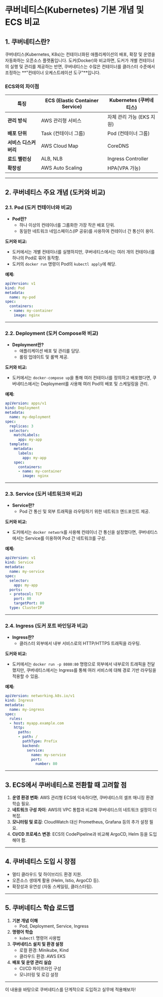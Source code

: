# 쿠버네티스(Kubernetes) 기본 개념 및 ECS 비교

## 1. 쿠버네티스란?
쿠버네티스(Kubernetes, K8s)는 컨테이너화된 애플리케이션의 배포, 확장 및 운영을 자동화하는 오픈소스 플랫폼입니다. 도커(Docker)와 비교하면, 도커가 개별 컨테이너의 실행 및 관리를 제공하는 반면, 쿠버네티스는 수많은 컨테이너를 클러스터 수준에서 조정하는 **"컨테이너 오케스트레이션 도구"**입니다.

### ECS와의 차이점
| 특징               | ECS (Elastic Container Service) | Kubernetes (쿠버네티스) |
|------------------|-----------------------------|--------------------|
| **관리 방식**      | AWS 관리형 서비스             | 자체 관리 가능 (EKS 지원) |
| **배포 단위**      | Task (컨테이너 그룹)           | Pod (컨테이너 그룹)   |
| **서비스 디스커버리** | AWS Cloud Map               | CoreDNS              |
| **로드 밸런싱**    | ALB, NLB                     | Ingress Controller   |
| **확장성**         | AWS Auto Scaling             | HPA(VPA 가능)         |

---

## 2. 쿠버네티스 주요 개념 (도커와 비교)

### 2.1. Pod (도커 컨테이너와 비교)
- **Pod란?**
    - 하나 이상의 컨테이너를 그룹화한 가장 작은 배포 단위.
    - 동일한 네트워크 네임스페이스(IP 공유)를 사용하여 컨테이너 간 통신이 용이.

**도커와 비교:**
- 도커에서는 개별 컨테이너를 실행하지만, 쿠버네티스에서는 여러 개의 컨테이너를 하나의 Pod로 묶어 동작함.
- 도커의 `docker run` 명령이 Pod의 `kubectl apply`에 해당.

**예제:**
```yaml
apiVersion: v1
kind: Pod
metadata:
  name: my-pod
spec:
  containers:
  - name: my-container
    image: nginx
```

---

### 2.2. Deployment (도커 Compose와 비교)
- **Deployment란?**
    - 애플리케이션 배포 및 관리를 담당.
    - 롤링 업데이트 및 롤백 제공.

**도커와 비교:**
- 도커에서는 `docker-compose up`을 통해 여러 컨테이너를 정의하고 배포했다면, 쿠버네티스에서는 Deployment를 사용해 여러 Pod의 배포 및 스케일링을 관리.

**예제:**
```yaml
apiVersion: apps/v1
kind: Deployment
metadata:
  name: my-deployment
spec:
  replicas: 3
  selector:
    matchLabels:
      app: my-app
  template:
    metadata:
      labels:
        app: my-app
    spec:
      containers:
      - name: my-container
        image: nginx
```

---

### 2.3. Service (도커 네트워크와 비교)
- **Service란?**
    - Pod 간 통신 및 외부 트래픽을 라우팅하기 위한 네트워크 엔드포인트 제공.

**도커와 비교:**
- 도커에서는 `docker network`를 사용해 컨테이너 간 통신을 설정했다면, 쿠버네티스에서는 Service를 이용하여 Pod 간 네트워크를 구성.

**예제:**
```yaml
apiVersion: v1
kind: Service
metadata:
  name: my-service
spec:
  selector:
    app: my-app
  ports:
  - protocol: TCP
    port: 80
    targetPort: 80
  type: ClusterIP
```

---

### 2.4. Ingress (도커 포트 바인딩과 비교)
- **Ingress란?**
    - 클러스터 외부에서 내부 서비스로의 HTTP/HTTPS 트래픽을 라우팅.

**도커와 비교:**
- 도커에서는 `docker run -p 8080:80` 명령으로 외부에서 내부로의 트래픽을 전달했지만, 쿠버네티스에서는 Ingress를 통해 여러 서비스에 대해 경로 기반 라우팅을 적용할 수 있음.

**예제:**
```yaml
apiVersion: networking.k8s.io/v1
kind: Ingress
metadata:
  name: my-ingress
spec:
  rules:
  - host: myapp.example.com
    http:
      paths:
      - path: /
        pathType: Prefix
        backend:
          service:
            name: my-service
            port:
              number: 80
```

---

## 3. ECS에서 쿠버네티스로 전환할 때 고려할 점
1. **운영 환경 변화**: AWS 관리형 ECS에 익숙하다면, 쿠버네티스의 셀프 매니징 환경 학습 필요.
2. **네트워크 구성 차이**: AWS의 VPC 통합과 비교해 쿠버네티스의 네트워크 설정이 더 복잡.
3. **모니터링 및 로깅**: CloudWatch 대신 Prometheus, Grafana 등의 추가 설정 필요.
4. **CI/CD 프로세스 변경**: ECS의 CodePipeline과 비교해 ArgoCD, Helm 등을 도입해야 함.

---

## 4. 쿠버네티스 도입 시 장점
- 멀티 클라우드 및 하이브리드 환경 지원.
- 오픈소스 생태계 활용 (Helm, Istio, ArgoCD 등).
- 확장성과 유연성 (자동 스케일링, 클러스터링).

---

## 5. 쿠버네티스 학습 로드맵
1. **기본 개념 이해**
    - Pod, Deployment, Service, Ingress
2. **명령어 학습**
    - `kubectl` 명령어 사용법
3. **쿠버네티스 설치 및 환경 설정**
    - 로컬 환경: Minikube, Kind
    - 클라우드 환경: AWS EKS
4. **배포 및 운영 관리 실습**
    - CI/CD 파이프라인 구성
    - 모니터링 및 로깅 설정

---

이 내용을 바탕으로 쿠버네티스를 단계적으로 도입하고 실무에 적용해보자!

